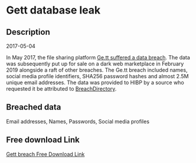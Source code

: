 # Gett database leak

## Description

2017-05-04

In May 2017, the file sharing platform <a href="https://www.zdnet.com/article/127-million-user-records-from-8-companies-put-up-for-sale-on-the-dark-web/" target="_blank" rel="noopener">Ge.tt suffered a data breach</a>. The data was subsequently put up for sale on a dark web marketplace in February 2019 alongside a raft of other breaches. The Ge.tt breach included names, social media profile identifiers, SHA256 password hashes and almost 2.5M unique email addresses. The data was provided to HIBP by a source who requested it be attributed to <a href="https://www.linkedin.com/company/breachdirectory/" target="_blank" rel="noopener">BreachDirectory</a>.

## Breached data

Email addresses, Names, Passwords, Social media profiles

## Free download Link

[Gett breach Free Download Link](https://tinyurl.com/2b2k277t)